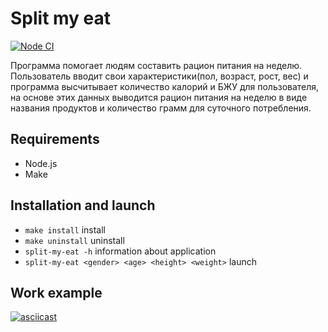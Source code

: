 # Split my eat

[![Node CI](https://github.com/deus-ex-m/split-my-eat/actions/workflows/nodejs.yml/badge.svg)](https://github.com/deus-ex-m/split-my-eat/actions/workflows/nodejs.yml)

Программа помогает людям составить рацион питания на неделю.
Пользователь вводит свои характеристики(пол, возраст, рост, вес) и программа высчитывает количество калорий и БЖУ для пользователя, на основе этих данных выводится рацион питания на неделю в виде названия продуктов и количество грамм для суточного потребления.

## Requirements

* Node.js
* Make

## Installation and launch

* `make install` install
* `make uninstall` uninstall
* `split-my-eat -h` information about application
* `split-my-eat <gender> <age> <height> <weight>` launch

## Work example

[![asciicast](https://asciinema.org/a/590469.svg)](https://asciinema.org/a/590469)
